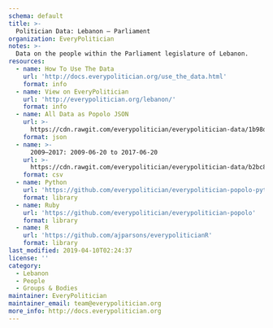 ```yaml
---
schema: default
title: >-
  Politician Data: Lebanon — Parliament
organization: EveryPolitician
notes: >-
  Data on the people within the Parliament legislature of Lebanon.
resources:
  - name: How To Use The Data
    url: 'http://docs.everypolitician.org/use_the_data.html'
    format: info
  - name: View on EveryPolitician
    url: 'http://everypolitician.org/lebanon/'
    format: info
  - name: All Data as Popolo JSON
    url: >-
      https://cdn.rawgit.com/everypolitician/everypolitician-data/1b98d2ddad57bd44367ce41da849c9da19c8ce77/data/Lebanon/Parliament/ep-popolo-v1.0.json
    format: json
  - name: >-
      2009–2017: 2009-06-20 to 2017-06-20
    url: >-
      https://cdn.rawgit.com/everypolitician/everypolitician-data/b2bc886bebebe1750aed44fdb187affeb9fb68f5/data/Lebanon/Parliament/term-2009.csv
    format: csv
  - name: Python
    url: 'https://github.com/everypolitician/everypolitician-popolo-python'
    format: library
  - name: Ruby
    url: 'https://github.com/everypolitician/everypolitician-popolo'
    format: library
  - name: R
    url: 'https://github.com/ajparsons/everypoliticianR'
    format: library
last_modified: 2019-04-10T02:24:37
license: ''
category:
  - Lebanon
  - People
  - Groups & Bodies
maintainer: EveryPolitician
maintainer_email: team@everypolitician.org
more_info: http://docs.everypolitician.org
---
```

